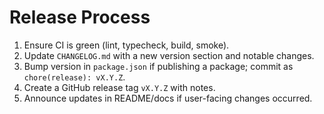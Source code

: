# Release Process

1. Ensure CI is green (lint, typecheck, build, smoke).
2. Update `CHANGELOG.md` with a new version section and notable changes.
3. Bump version in `package.json` if publishing a package; commit as `chore(release): vX.Y.Z`.
4. Create a GitHub release tag `vX.Y.Z` with notes.
5. Announce updates in README/docs if user-facing changes occurred. 